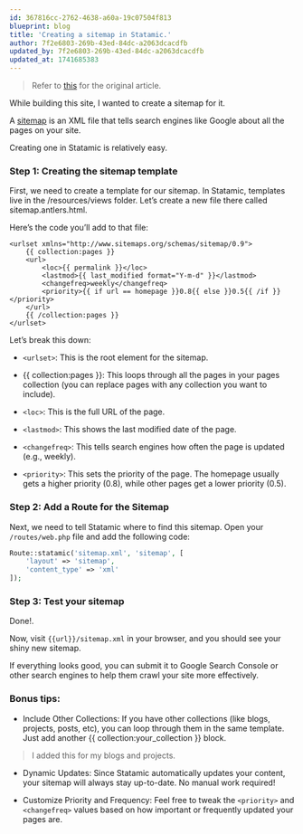 ```yaml
---
id: 367816cc-2762-4638-a60a-19c07504f813
blueprint: blog
title: 'Creating a sitemap in Statamic.'
author: 7f2e6803-269b-43ed-84dc-a2063dcacdfb
updated_by: 7f2e6803-269b-43ed-84dc-a2063dcacdfb
updated_at: 1741685383
---
```

> Refer to [this](https://zacvineyard.com/posts/the-easiest-way-to-create-a-xml-sitemap-for-statamic) for the original article.

While building this site, I wanted to create a sitemap for it.

A [sitemap](https://developers.google.com/search/docs/crawling-indexing/sitemaps/overview) is an XML file that tells search engines like Google about all the pages on your site. 

Creating one in Statamic is relatively easy.

### Step 1: Creating the sitemap template
First, we need to create a template for our sitemap. In Statamic, templates live in the /resources/views folder. Let’s create a new file there called sitemap.antlers.html.

Here’s the code you’ll add to that file:

```antlers
<urlset xmlns="http://www.sitemaps.org/schemas/sitemap/0.9">
    {{ collection:pages }}
    <url>
        <loc>{{ permalink }}</loc>
        <lastmod>{{ last_modified format="Y-m-d" }}</lastmod>
        <changefreq>weekly</changefreq>
        <priority>{{ if url == homepage }}0.8{{ else }}0.5{{ /if }}</priority>
    </url>
    {{ /collection:pages }}
</urlset>
```
Let’s break this down:

- ```<urlset>```: This is the root element for the sitemap.
 
- {{ collection:pages }}: This loops through all the pages in your pages collection (you can replace pages with any collection you want to include).
 
- ```<loc>```: This is the full URL of the page.
 
- ```<lastmod>```: This shows the last modified date of the page.
 
- ```<changefreq>```: This tells search engines how often the page is updated (e.g., weekly).
 
- ```<priority>```: This sets the priority of the page. The homepage usually gets a higher priority (0.8), while other pages get a lower priority (0.5).
  
### Step 2: Add a Route for the Sitemap

Next, we need to tell Statamic where to find this sitemap. Open your ```/routes/web.php``` file and add the following code:

```php
Route::statamic('sitemap.xml', 'sitemap', [
    'layout' => 'sitemap',
    'content_type' => 'xml'
]);
```

### Step 3: Test your sitemap

Done!.

Now, visit ```{{url}}/sitemap.xml``` in your browser, and you should see your shiny new sitemap.

If everything looks good, you can submit it to Google Search Console or other search engines to help them crawl your site more effectively.

### Bonus tips:

- Include Other Collections: If you have other collections (like blogs, projects, posts, etc), you can loop through them in the same template. Just add another {{ collection:your_collection }} block.

> I added this for my blogs and projects. 

- Dynamic Updates: Since Statamic automatically updates your content, your sitemap will always stay up-to-date. No manual work required!

- Customize Priority and Frequency: Feel free to tweak the ```<priority>``` and ```<changefreq>``` values based on how important or frequently updated your pages are.